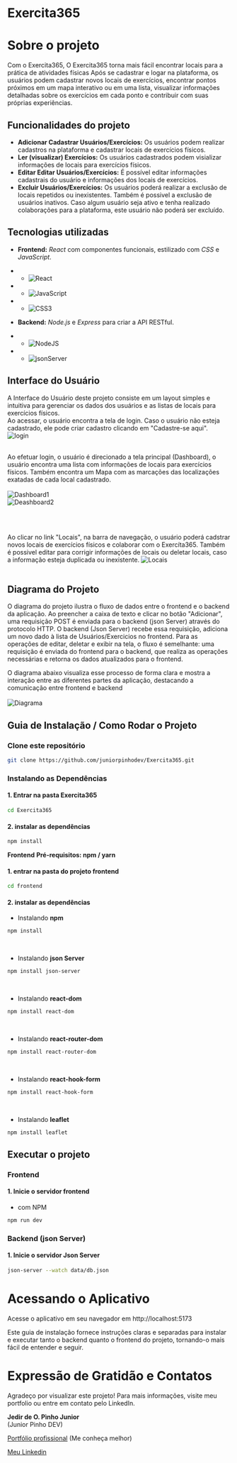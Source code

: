 # **Exercita365**


# Sobre o projeto

Com o Exercita365, 
O Exercita365 torna mais fácil encontrar locais para a prática de atividades físicas
Após se cadastrar e logar na plataforma, os usuários podem cadastrar novos locais de exercícios, encontrar pontos próximos em um mapa interativo ou em uma lista, visualizar informações detalhadas sobre os exercícios em cada ponto e contribuir com suas próprias experiências.

## Funcionalidades do projeto
- **Adicionar Cadastrar Usuários/Exercícios:** Os usuários podem realizar cadastros na plataforma e cadastrar locais de exercícios físicos.
- **Ler (visualizar) Exercícios:** Os usuários cadastrados podem visializar informações de locais para exercícios físicos.
- **Editar Editar Usuários/Exercícios:** É possível editar informações cadastrais do usuário e informações dos locais de exercícios.
- **Excluir Usuários/Exercícios:** Os usuários poderá realizar a exclusão de locais repetidos ou inexistentes. Também é possivel a exclusão de usuários inativos. Caso algum usuário seja ativo e tenha realizado colaborações para a plataforma, este usuário não poderá ser excluído.


## Tecnologias utilizadas
- **Frontend:** *React* com componentes funcionais, estilizado com *CSS* e *JavaScript*.
- - ![React](https://img.shields.io/badge/react-%2320232a.svg?style=for-the-badge&logo=react&logoColor=%2361DAFB)
- - ![JavaScript](https://img.shields.io/badge/javascript-%23323330.svg?style=for-the-badge&logo=javascript&logoColor=%23F7DF1E)
- - ![CSS3](https://img.shields.io/badge/css3-%231572B6.svg?style=for-the-badge&logo=css3&logoColor=white)

- **Backend:** *Node.js* e *Express* para criar a API RESTful.
- - ![NodeJS](https://img.shields.io/badge/node.js-6DA55F?style=for-the-badge&logo=node.js&logoColor=white)
- - ![jsonServer](https://img.shields.io/badge/jsonServer-6DA55F?style=for-the-badge&logoColor=white&color=blue&labelColor=white)


## Interface do Usuário

A Interface do Usuário deste projeto consiste em um layout simples e intuitiva para gerenciar os dados dos usuários e as listas de locais para exercícios físicos. <br>
Ao acessar, o usuário encontra a tela de login. Caso o usuário não esteja cadastrado, ele pode criar cadastro clicando em "Cadastre-se aqui".
![login](https://github.com/juniorpinhodev/assets/blob/main/Image-Exercita365/login.png) <br> <br>

Ao efetuar login, o usuário é direcionado a tela principal (Dashboard), o usuário encontra uma lista com informações de locais para exercícios físicos. Também encontra um Mapa com as marcações das localizações exatadas de cada local cadastrado. <br> <br>
![Dashboard1](https://github.com/juniorpinhodev/assets/blob/main/Image-Exercita365/dashboard-1.png) 
<br>
![Deashboard2](https://github.com/juniorpinhodev/assets/blob/main/Image-Exercita365/dashboard2.png) 

<br> <br>

Ao clicar no link "Locais", na barra de navegação, o usuário poderá cadstrar novos locais de exercícios físicos e colaborar com o Exercíta365. Também é possivel editar para corrigir informações de locais ou deletar locais, caso a informação esteja duplicada ou inexistente. 
![Locais](https://github.com/juniorpinhodev/assets/blob/main/Image-Exercita365/locais.png) <br> <br>


## Diagrama do Projeto
O diagrama do projeto ilustra o fluxo de dados entre o frontend e o backend da aplicação. 
Ao preencher a caixa de texto e clicar no botão "Adicionar", uma requisição POST é enviada para o backend (json Server) através do protocolo HTTP. O backend (Json Server) recebe essa requisição, adiciona um novo dado à lista de Usuários/Exercicios no frontend.
Para as operações de editar, deletar e exibir na tela, o fluxo é semelhante: uma requisição é enviada do frontend para o backend, que realiza as operações necessárias e retorna os dados atualizados para o frontend.

O diagrama abaixo visualiza esse processo de forma clara e mostra a interação entre as diferentes partes da aplicação, destacando a comunicação entre frontend e backend <br> <br>
![Diagrama](https://github.com/juniorpinhodev/assets/blob/main/Image-Exercita365/diagrama365.png)


## Guia de Instalação / Como Rodar o Projeto

### Clone este repositório
```bash
git clone https://github.com/juniorpinhodev/Exercita365.git
```
### Instalando as Dependências

#### 1. Entrar na pasta Exercita365
```bash
cd Exercita365
```

#### 2. instalar as dependências
```bash
npm install
```


**Frontend**
**Pré-requisitos: npm / yarn**

#### 1. entrar na pasta do projeto frontend
```bash
cd frontend
```

#### 2. instalar as dependências
- Instalando **npm**
```bash
npm install
```
<br>

- Instalando **json Server**
```bash
npm install json-server
```
<br>

- Instalando **react-dom**
```bash
npm install react-dom
```

<br>

- Instalando **react-router-dom**
```bash
npm install react-router-dom

```
<br>

- Instalando **react-hook-form**
```bash
npm install react-hook-form
```

<br>

- Instalando **leaflet**
```bash
npm install leaflet
```

## Executar o projeto

### Frontend

#### 1. Inicie o servidor **frontend**

- com NPM
```bash
npm run dev
```

### Backend (json Server)

#### 1. Inicie o servidor **Json Server**
```bash
json-server --watch data/db.json
```


# Acessando o Aplicativo
Acesse o aplicativo em seu navegador em http://localhost:5173

Este guia de instalação fornece instruções claras e separadas para instalar e executar tanto o backend quanto o frontend do projeto, tornando-o mais fácil de entender e seguir.


# Expressão de Gratidão e Contatos
Agradeço por visualizar este projeto! Para mais informações, visite meu portfolio ou entre em contato pelo LinkedIn.


**Jedir de O. Pìnho Junior** <br>
(Junior Pinho DEV)

[Portfólio profissional](https://www.juniorpinho.tech) (Me conheça melhor)<br>

[Meu Linkedin](https://www.linkedin.com/in/juniorpinhodev)



